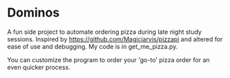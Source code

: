 # Dominos
A fun side project to automate ordering pizza during late night study sessions. 
Inspired by https://github.com/Magicjarvis/pizzapi and altered for ease of use and debugging. My code is in get_me_pizza.py.

You can customize the program to order your 'go-to' pizza order for an even quicker process.
